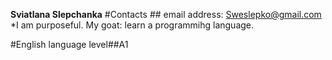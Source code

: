 **Sviatlana Slepchanka**
#Contacts ## email address: Sweslepko@gmail.com
*I am purposeful. My goat: learn a programmihg language.




#English language level##A1
